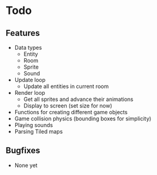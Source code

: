 # Todo

## Features

* Data types
    * Entity
    * Room
    * Sprite
    * Sound
* Update loop
    * Update all entities in current room
* Render loop
    * Get all sprites and advance their animations
    * Display to screen (set size for now)
* Functions for creating different game objects
* Game collision physics (bounding boxes for simplicity)
* Playing sounds
* Parsing Tiled maps

## Bugfixes

* None yet